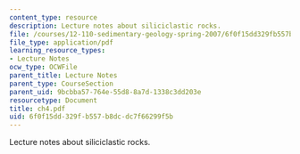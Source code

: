 ```yaml
---
content_type: resource
description: Lecture notes about siliciclastic rocks.
file: /courses/12-110-sedimentary-geology-spring-2007/6f0f15dd329fb557b8dcdc7f66299f5b_ch4.pdf
file_type: application/pdf
learning_resource_types:
- Lecture Notes
ocw_type: OCWFile
parent_title: Lecture Notes
parent_type: CourseSection
parent_uid: 9bcbba57-764e-55d8-8a7d-1338c3dd203e
resourcetype: Document
title: ch4.pdf
uid: 6f0f15dd-329f-b557-b8dc-dc7f66299f5b
---
```

Lecture notes about siliciclastic rocks.

